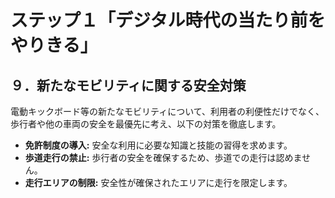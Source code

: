 # ステップ１「デジタル時代の当たり前をやりきる」
## ９．新たなモビリティに関する安全対策

電動キックボード等の新たなモビリティについて、利用者の利便性だけでなく、歩行者や他の車両の安全を最優先に考え、以下の対策を徹底します。

*   **免許制度の導入:** 安全な利用に必要な知識と技能の習得を求めます。
*   **歩道走行の禁止:** 歩行者の安全を確保するため、歩道での走行は認めません。
*   **走行エリアの制限:** 安全性が確保されたエリアに走行を限定します。
